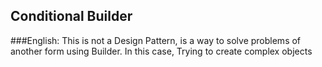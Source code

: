 ## Conditional Builder
###English:
This is not a Design Pattern, is a way to solve problems of another form using Builder.
In this case, Trying to create complex objects